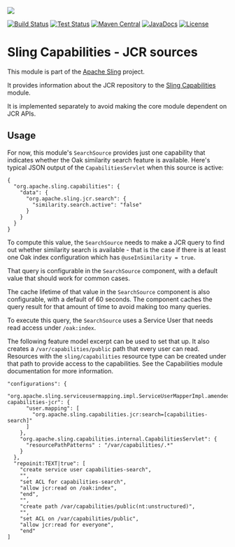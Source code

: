 [<img src="https://sling.apache.org/res/logos/sling.png"/>](https://sling.apache.org)

 [![Build Status](https://builds.apache.org/buildStatus/icon?job=Sling/sling-org-apache-sling-capabilities-jcr/master)](https://builds.apache.org/job/Sling/job/sling-org-apache-sling-capabilities-jcr/job/master) [![Test Status](https://img.shields.io/jenkins/t/https/builds.apache.org/job/Sling/job/sling-org-apache-sling-capabilities-jcr/job/master.svg)](https://builds.apache.org/job/Sling/job/sling-org-apache-sling-capabilities-jcr/job/master/test_results_analyzer/) [![Maven Central](https://maven-badges.herokuapp.com/maven-central/org.apache.sling/org.apache.sling.capabilities.jcr/badge.svg)](https://search.maven.org/#search%7Cga%7C1%7Cg%3A%22org.apache.sling%22%20a%3A%22org.apache.sling.capabilities.jcr%22) [![JavaDocs](https://www.javadoc.io/badge/org.apache.sling/org.apache.sling.capabilities.jcr.svg)](https://www.javadoc.io/doc/org.apache.sling/org.apache.sling.capabilities.jcr) [![License](https://img.shields.io/badge/License-Apache%202.0-blue.svg)](https://www.apache.org/licenses/LICENSE-2.0)

Sling Capabilities - JCR sources
=======================================

This module is part of the [Apache Sling](https://sling.apache.org) project.

It provides information about the JCR repository to the [Sling Capabilities](https://github.com/apache/sling-org-apache-sling-capabilities) module.

It is implemented separately to avoid making the core module dependent on JCR APIs.

Usage
-----
For now, this module's `SearchSource` provides just one capability that indicates whether the Oak similarity search feature is available. Here's typical JSON output of the `CapabilitiesServlet` when this source is active:

    {
      "org.apache.sling.capabilities": {
        "data": {
          "org.apache.sling.jcr.search": {
            "similarity.search.active": "false"
          }
        }
      }
    }

To compute this value, the `SearchSource` needs to make a JCR query to find out whether similarity search is available - that is the case if there is at least one Oak index configuration which has `@useInSimilarity = true`.

That query is configurable in the `SearchSource` component, with a default value that should work for common cases.

The cache lifetime of that value in the `SearchSource` component is also configurable, with a default of 60 seconds. The component caches the query result for that amount of time to avoid making too many queries.

To execute this query, the `SearchSource` uses a Service User that needs read access under `/oak:index`. 

The following feature model excerpt can be used to set that up. It also creates a `/var/capabilities/public` path that every user can read. Resources with the `sling/capabilities` resource type can be created under that path to provide access to the capabilities. See the Capabilities module documentation for more information.

    "configurations": {
        "org.apache.sling.serviceusermapping.impl.ServiceUserMapperImpl.amended~cq-capabilities-jcr": {
          "user.mapping": [
            "org.apache.sling.capabilities.jcr:search=[capabilities-search]"
          ]
        },
        "org.apache.sling.capabilities.internal.CapabilitiesServlet": {
          "resourcePathPatterns" : "/var/capabilities/.*"
        }
      },
      "repoinit:TEXT|true": [
        "create service user capabilities-search",
        "",
        "set ACL for capabilities-search",
        "allow jcr:read on /oak:index",
        "end",
        "",
        "create path /var/capabilities/public(nt:unstructured)",
        "",
        "set ACL on /var/capabilities/public",
        "allow jcr:read for everyone",
        "end"
    ]
